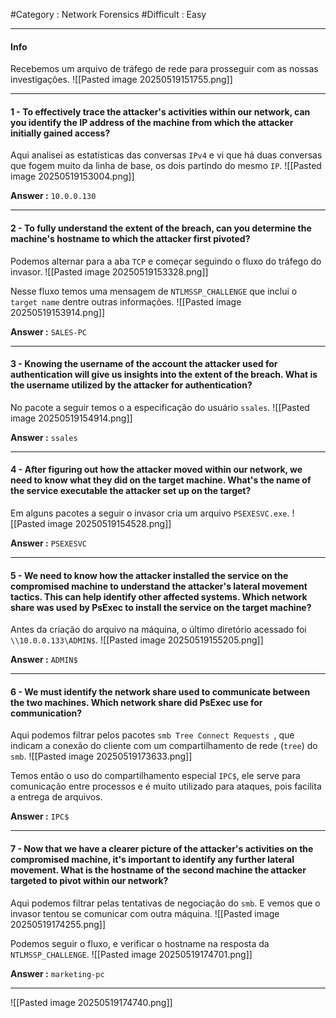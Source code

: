 #Category : Network Forensics #Difficult : Easy
***
#### Info
Recebemos um arquivo de tráfego de rede para prosseguir com as nossas investigações.
![[Pasted image 20250519151755.png]]
***
#### 1 - To effectively trace the attacker's activities within our network, can you identify the IP address of the machine from which the attacker initially gained access?
Aqui analisei as estatísticas das conversas `IPv4` e vi que há duas conversas que fogem muito da linha de base, os dois partindo do mesmo `IP`.
![[Pasted image 20250519153004.png]]

**Answer :** `10.0.0.130`
***
#### 2 - To fully understand the extent of the breach, can you determine the machine's hostname to which the attacker first pivoted?
Podemos alternar para a aba `TCP` e começar seguindo o fluxo do tráfego do invasor.
![[Pasted image 20250519153328.png]]

Nesse fluxo temos uma mensagem de `NTLMSSP_CHALLENGE` que inclui o `target name` dentre outras informações.
![[Pasted image 20250519153914.png]]

**Answer :** `SALES-PC`
***
#### 3 - Knowing the username of the account the attacker used for authentication will give us insights into the extent of the breach. What is the username utilized by the attacker for authentication?
No pacote a seguir temos o a especificação do usuário `ssales`.
![[Pasted image 20250519154914.png]]

**Answer :** `ssales`
***
#### 4 - After figuring out how the attacker moved within our network, we need to know what they did on the target machine. What's the name of the service executable the attacker set up on the target?
Em alguns pacotes a seguir o invasor cria um arquivo `PSEXESVC.exe`.
![[Pasted image 20250519154528.png]]

**Answer :** `PSEXESVC`
***
#### 5 - We need to know how the attacker installed the service on the compromised machine to understand the attacker's lateral movement tactics. This can help identify other affected systems. Which network share was used by PsExec to install the service on the target machine?
Antes da criação do arquivo na máquina, o último diretório acessado foi `\\10.0.0.133\ADMIN$`.
![[Pasted image 20250519155205.png]]

**Answer :** `ADMIN$`
***
#### 6 - We must identify the network share used to communicate between the two machines. Which network share did PsExec use for communication?
Aqui podemos filtrar pelos pacotes `smb Tree Connect Requests `, que indicam a conexão do cliente com um compartilhamento de rede (`tree`) do `smb`.
![[Pasted image 20250519173633.png]]

Temos então o uso do compartilhamento especial `IPC$`, ele serve para comunicação entre processos e é muito utilizado para ataques, pois facilita a entrega de arquivos.

**Answer :** `IPC$`
***
#### 7 - Now that we have a clearer picture of the attacker's activities on the compromised machine, it's important to identify any further lateral movement. What is the hostname of the second machine the attacker targeted to pivot within our network?
Aqui podemos filtrar pelas tentativas de negociação do `smb`. E vemos que o invasor tentou se comunicar com outra máquina.
![[Pasted image 20250519174255.png]]

Podemos seguir o fluxo, e verificar o hostname na resposta da `NTLMSSP_CHALLENGE`.
![[Pasted image 20250519174701.png]]

**Answer :** `marketing-pc`
***
![[Pasted image 20250519174740.png]]